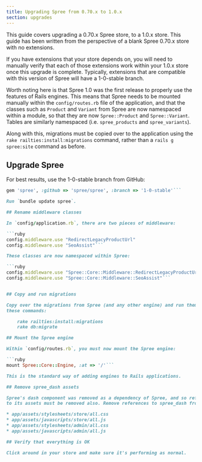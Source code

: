 ```yaml
---
title: Upgrading Spree from 0.70.x to 1.0.x
section: upgrades
---
```


This guide covers upgrading a 0.70.x Spree store, to a 1.0.x store. This
guide has been written from the perspective of a blank Spree 0.70.x store with
no extensions.

If you have extensions that your store depends on, you will need to manually
verify that each of those extensions work within your 1.0.x store once this
upgrade is complete. Typically, extensions that are compatible with this
version of Spree will have a 1-0-stable branch.

Worth noting here is that Spree 1.0 was the first release to properly use the
features of Rails engines. This means that Spree needs to be mounted manually
within the `config/routes.rb` file of the application, and that the classes
such as `Product` and `Variant` from Spree are now namespaced within a module,
so that they are now `Spree::Product` and `Spree::Variant`. Tables are
similarly namespaced (i.e. `spree_products` and `spree_variants`).

Along with this, migrations must be copied over to the application using the
`rake railties:install:migrations` command, rather than a `rails g spree:site`
command as before.

## Upgrade Spree

For best results, use the 1-0-stable branch from GitHub:

```ruby
gem 'spree', :github => 'spree/spree', :branch => '1-0-stable'```

Run `bundle update spree`. 

## Rename middleware classes

In `config/application.rb`, there are two pieces of middleware:

```ruby
config.middleware.use "RedirectLegacyProductUrl"
config.middleware.use "SeoAssist"```

These classes are now namespaced within Spree:

```ruby
config.middleware.use "Spree::Core::Middleware::RedirectLegacyProductUrl"
config.middleware.use "Spree::Core::Middleware::SeoAssist"```


## Copy and run migrations

Copy over the migrations from Spree (and any other engine) and run them using
these commands:

    rake railties:install:migrations
    rake db:migrate

## Mount the Spree engine

Within `config/routes.rb`, you must now mount the Spree engine:

```ruby
mount Spree::Core::Engine, :at => '/'```

This is the standard way of adding engines to Rails applications.

## Remove spree_dash assets

Spree's dash component was removed as a dependency of Spree, and so references
to its assets must be removed also. Remove references to spree_dash from:

* app/assets/stylesheets/store/all.css
* app/assets/javascripts/store/all.js
* app/assets/stylesheets/admin/all.css
* app/assets/javascripts/admin/all.js

## Verify that everything is OK

Click around in your store and make sure it's performing as normal.